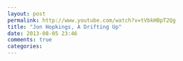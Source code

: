 ```yaml
---
layout: post
permalink: http://www.youtube.com/watch?v=tVbkHBpT2Qg
title: "Jon Hopkings, A Drifting Up"
date: 2013-08-05 23:46
comments: true
categories: 
---
```

